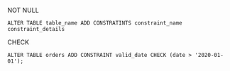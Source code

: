
NOT NULL

```
ALTER TABLE table_name ADD CONSTRATINTS constraint_name constraint_details
```

CHECK

```
ALTER TABLE orders ADD CONSTRAINT valid_date CHECK (date > '2020-01-01');
```
